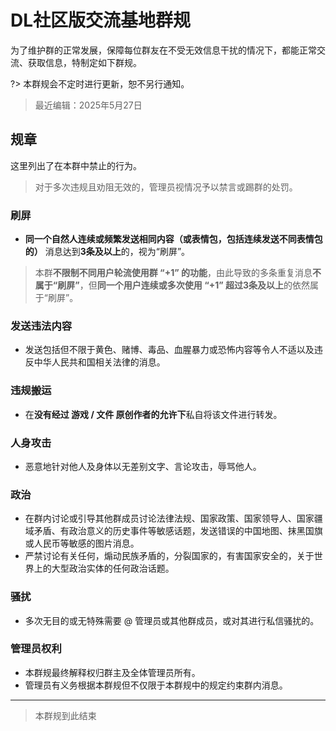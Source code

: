 # DL社区版交流基地群规

为了维护群的正常发展，保障每位群友在不受无效信息干扰的情况下，都能正常交流、获取信息，特制定如下群规。

?> 本群规会不定时进行更新，恕不另行通知。

> 最近编辑：2025年5月27日

## 规章

这里列出了在本群中禁止的行为。

> 对于多次违规且劝阻无效的，管理员视情况予以禁言或踢群的处罚。

### 刷屏

- **同一个自然人连续或频繁发送相同内容（或表情包，包括连续发送不同表情包的）** 消息达到**3条及以上**的，视为“刷屏”。

> 本群**不限制不同用户轮流使用群 “+1” 的功能**，由此导致的多条重复消息**不属于“刷屏”**，但**同一个用户连续或多次使用 “+1” 超过3条及以上**的依然属于“刷屏”。

### 发送违法内容

- 发送包括但不限于黄色、赌博、毒品、血腥暴力或恐怖内容等令人不适以及违反中华人民共和国相关法律的消息。

### 违规搬运

- 在**没有经过 游戏 / 文件 原创作者的允许下**私自将该文件进行转发。

### 人身攻击

- 恶意地针对他人及身体以无差别文字、言论攻击，辱骂他人。

### 政治

- 在群内讨论或引导其他群成员讨论法律法规、国家政策、国家领导人、国家疆域矛盾、有政治意义的历史事件等敏感话题，发送错误的中国地图、抹黑国旗或人民币等敏感的图片消息。
- 严禁讨论有关任何，煽动民族矛盾的，分裂国家的，有害国家安全的，关于世界上的大型政治实体的任何政治话题。

### 骚扰

- 多次无目的或无特殊需要 @ 管理员或其他群成员，或对其进行私信骚扰的。

### 管理员权利

- 本群规最终解释权归群主及全体管理员所有。
- 管理员有义务根据本群规但不仅限于本群规中的规定约束群内消息。

--------

> 本群规到此结束